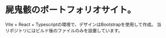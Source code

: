 # 屍鬼骸のポートフォリオサイト。
Vite + React + Typescriptの環境で、デザインはBootstrapを使用して作成。
当リポジトリにはビルド後のファイルのみを設置しています。
